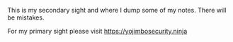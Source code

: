 This is my secondary sight and where I dump some of my notes.
There will be mistakes. 

For my primary sight please visit https://yojimbosecurity.ninja
